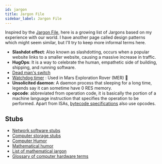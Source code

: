 ```yaml
---
id: jargon
title: Jargon File
sidebar_label: Jargon File
---
```


Inspired by the [Jargon File](https://en.wikipedia.org/wiki/Jargon_File), here is a growing list of Jargons based on my experience with our world. I have another page called design patterns which might seem similar, but I'll try to keep more informal terms here.

- **Slashdot effect**: Also known as slashdotting, occurs when a popular website links to a smaller website, causing a massive increase in traffic.
- **HugOps**: It is a way to celebrate the human, empathetic side of building, shipping, and running software.
- [Dead man's switch](https://en.wikipedia.org/wiki/Dead_man%27s_switch)
- [Watchdog timer](https://en.wikipedia.org/wiki/Watchdog_timer) : Used in Mars Exploration Rover (MER) 🚀
- **Unsolicited daemon**: A daemon process that sleeping for a long time, legends say it can sometime have 0 RES memory.
- **opcode**: abbreviated from operation code, it is basically the portion of a machine language instruction that specifies the operation to be performed. Apart from ISAs, [bytecode specifications](/docs/notes/study/os/elf) also use opcodes.

## Stubs

- [Network software stubs](https://en.wikipedia.org/wiki/Category:Network_software_stubs)
- [Computer storage stubs](https://en.wikipedia.org/wiki/Category:Computer_storage_stubs)
- [Computer Humor](https://en.wikipedia.org/wiki/Category:Computer_humor)
- [Mathematical humor](https://en.wikipedia.org/wiki/Category:Mathematical_humor)
- [List of mathematical jargon](https://en.wikipedia.org/wiki/List_of_mathematical_jargon)
- [Glossary of computer hardware terms](https://en.wikipedia.org/wiki/Glossary_of_computer_hardware_terms)
